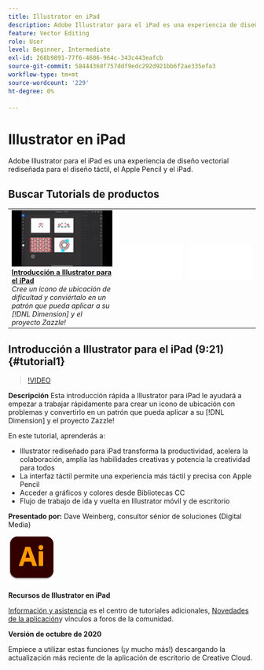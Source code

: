 ```yaml
---
title: Illustrator en iPad
description: Adobe Illustrator para el iPad es una experiencia de diseño vectorial rediseñada para el diseño táctil, el Apple Pencil y el iPad
feature: Vector Editing
role: User
level: Beginner, Intermediate
exl-id: 268b9891-77f6-4606-964c-343c443eafcb
source-git-commit: 58444368f757ddf9edc292d921bb6f2ae335efa3
workflow-type: tm+mt
source-wordcount: '229'
ht-degree: 0%

---
```


# Illustrator en iPad

Adobe Illustrator para el iPad es una experiencia de diseño vectorial rediseñada para el diseño táctil, el Apple Pencil y el iPad.

## Buscar Tutorials de productos

<table style="table-layout:fixed">
<tr>
 <td>
   <a href="illustratoripad.md#tutorial1">
      <img alt="Introducción a Illustrator para el iPad" src="../assets/illustrator-iPad_repeat_weinberg_thumbnail.jpg" />
   </a>
    <div>
   <a href="illustratoripad.md#tutorial1"><strong>Introducción a Illustrator para el iPad</strong></a>
    </div>
    <em>Cree un icono de ubicación de dificultad y conviértalo en un patrón que pueda aplicar a su [!DNL Dimension] y el proyecto Zazzle!</em>
    <br>
  </td>
  <td>
    <img alt="Separador" src="../assets/Whitespacer.png" />
    <div>
    <br>
  </td>
  <td>
    <img alt="Separador" src="../assets/Whitespacer.png" />
    <div>
    <br>
  </td>
</tr>
</table>

## Introducción a Illustrator para el iPad (9:21) {#tutorial1}

>[!VIDEO](https://video.tv.adobe.com/v/326823?hidetitle=true)

**Descripción**
Esta introducción rápida a Illustrator para iPad le ayudará a empezar a trabajar rápidamente para crear un icono de ubicación con problemas y convertirlo en un patrón que pueda aplicar a su [!DNL Dimension] y el proyecto Zazzle!

En este tutorial, aprenderás a:
* Illustrator rediseñado para iPad transforma la productividad, acelera la colaboración, amplía las habilidades creativas y potencia la creatividad para todos
* La interfaz táctil permite una experiencia más táctil y precisa con Apple Pencil
* Acceder a gráficos y colores desde Bibliotecas CC
* Flujo de trabajo de ida y vuelta en Illustrator móvil y de escritorio

**Presentado por:**
Dave Weinberg, consultor sénior de soluciones (Digital Media)

![Logotipo de Illustrator en iPad](../assets/ai_appicon_96.png)

**Recursos de Illustrator en iPad**

[Información y asistencia](https://helpx.adobe.com/support/illustrator.html) es el centro de tutoriales adicionales, [Novedades de la aplicación](https://helpx.adobe.com/illustrator/using/whats-new/mobile-2021.html)y vínculos a foros de la comunidad.

**Versión de octubre de 2020**

Empiece a utilizar estas funciones (¡y mucho más!) descargando la actualización más reciente de la aplicación de escritorio de Creative Cloud.
